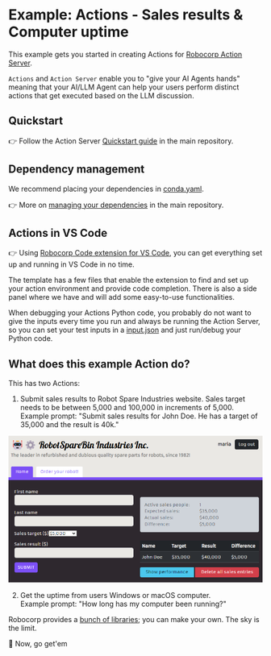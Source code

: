 # Example: Actions - Sales results & Computer uptime

This example gets you started in creating Actions for [Robocorp Action Server](https://github.com/robocorp/robo/tree/master/action_server/docs#readme).

`Actions` and `Action Server` enable you to "give your AI Agents hands" meaning that your AI/LLM Agent can help your users perform distinct actions that get executed based on the LLM discussion.

## Quickstart

👉 Follow the Action Server [Quickstart guide](https://github.com/robocorp/robocorp?tab=readme-ov-file#%EF%B8%8F-quickstart) in the main repository.


## Dependency management

We recommend placing your dependencies in [conda.yaml](conda.yaml).

👉 More on [managing your dependencies](https://github.com/robocorp/robocorp?tab=readme-ov-file#what-makes-a-python-function-an-%EF%B8%8Faction) in the main repository.


## Actions in VS Code 

👉 Using [Robocorp Code extension for VS Code](https://marketplace.visualstudio.com/items?itemName=robocorp.robocorp-code), you can get everything set up and running in VS Code in no time.

The template has a few files that enable the extension to find and set up your action environment and provide code completion. There is also a side panel where we have and will add some easy-to-use functionalities.

When debugging your Actions Python code, you probably do not want to give the inputs every time you run and always be running the Action Server, so you can set your test inputs in a [input.json](./devdata/input.json) and just run/debug your Python code.


## What does this example Action do?

This has two Actions: 
1. Submit sales results to Robot Spare Industries website. Sales target needs to be between 5,000 and 100,000 in increments of 5,000.   
Example prompt: "Submit sales results for John Doe. He has a target of 35,000 and the result is 40k."

![Sales Target](/docs/sales_target.png)

2. Get the uptime from users Windows or macOS computer.  
Example prompt: "How long has my computer been running?"

Robocorp provides a [bunch of libraries](https://pypi.org/search/?q=robocorp-); you can make your own. The sky is the limit.

🚀 Now, go get'em

